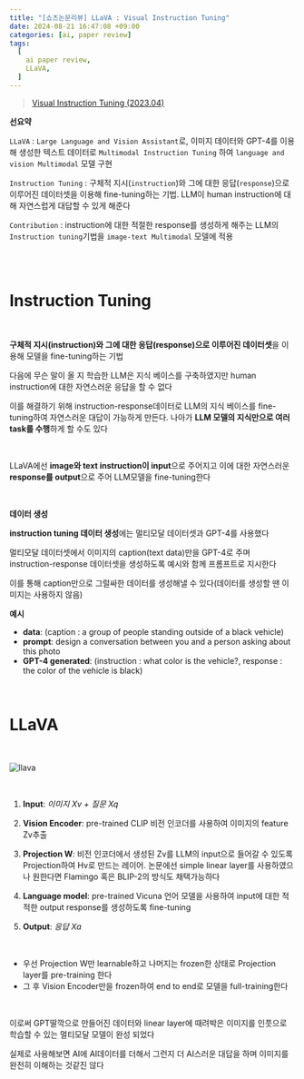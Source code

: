 ```yaml
---
title: "[쇼츠논문리뷰] LLaVA : Visual Instruction Tuning"
date: 2024-08-21 16:47:08 +09:00
categories: [ai, paper review]
tags:
  [
    ai paper review,
    LLaVA,
  ]
---
```


> [Visual Instruction Tuning (2023.04)](https://arxiv.org/abs/2304.08485)

**선요약**

`LLaVA` : `Large Language and Vision Assistant`로, 이미지 데이터와 GPT-4를 이용해 생성한 텍스트 데이터로 `Multimodal Instruction Tuning` 하여 `language and vision Multimodal` 모델 구현


`Instruction Tuning` : 구체적 지시(`instruction`)와 그에 대한 응답(`response`)으로 이루어진 데이터셋을 이용해 fine-tuning하는 기법. LLM이 human instruction에 대해 자연스럽게 대답할 수 있게 해준다


`Contribution` : instruction에 대한 적절한 response를 생성하게 해주는 LLM의 `Instruction tuning`기법을 `image-text Multimodal` 모델에 적용

<br/>
<br/>

# **Instruction Tuning**

<br/>

**구체적 지시(instruction)와 그에 대한 응답(response)으로 이루어진 데이터셋**을 이용해 모델을 fine-tuning하는 기법

다음에 무슨 말이 올 지 학습한 LLM은 지식 베이스를 구축하였지만 human instruction에 대한 자연스러운 응답을 할 수 없다

이를 해결하기 위해 instruction-response데이터로 LLM의 지식 베이스를 fine-tuning하여 자연스러운 대답이 가능하게 만든다. 나아가 **LLM 모델의 지식만으로 여러 task를 수행**하게 할 수도 있다

<br/>

LLaVA에선 **image와 text instruction이 input**으로 주어지고 이에 대한 자연스러운 **response를 output**으로 주어 LLM모델을 fine-tuning한다

<br/>

**데이터 생성**

**instruction tuning 데이터 생성**에는 멀티모달 데이터셋과 GPT-4를 사용했다

멀티모달 데이터셋에서 이미지의 caption(text data)만을 GPT-4로 주며 instruction-response 데이터셋을 생성하도록 예시와 함께 프롬프트로 지시한다

이를 통해 caption만으로 그럴싸한 데이터를 생성해낼 수 있다(데이터를 생성할 땐 이미지는 사용하지 않음)

**예시**

- **data**: (caption : a group of people standing outside of a black vehicle)
- **prompt**: design a conversation between you and a person asking about this photo
- **GPT-4 generated**: (instruction : what color is the vehicle?, response : the color of the vehicle is black)

<br/>

# **LLaVA**

<br/>

![llava](https://llava-vl.github.io/images/llava_arch.png)

<br/>

1. **Input**: *이미지 Xv + 질문 Xq*

2. **Vision Encoder**: pre-trained CLIP 비전 인코더를 사용하여 이미지의 feature Zv추출

3. **Projection W**: 비전 인코더에서 생성된 Zv를 LLM의 input으로 들어갈 수 있도록 Projection하여 Hv로 만드는 레이어. 논문에선 simple linear layer를 사용하였으나 원한다면 Flamingo 혹은 BLIP-2의 방식도 채택가능하다

4. **Language model**: pre-trained Vicuna 언어 모델을 사용하여 input에 대한 적적한 output response를 생성하도록 fine-tuning

5. **Output**: *응답 Xa*

<br/>

- 우선 Projection W만 learnable하고 나머지는 frozen한 상태로 Projection layer를 pre-training 한다
- 그 후 Vision Encoder만을 frozen하여 end to end로 모델을 full-training한다

<br/>

이로써 GPT딸깍으로 만들어진 데이터와 linear layer에 때려박은 이미지를 인풋으로 학습할 수 있는 멀티모달 모델이 완성 되었다

실제로 사용해보면 AI에 AI데이터를 더해서 그런지 더 AI스러운 대답을 하며 이미지를 완전히 이해하는 것같진 않다
